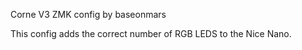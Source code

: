 Corne V3 ZMK config by baseonmars

This config adds the correct number of RGB LEDS to the Nice Nano.
